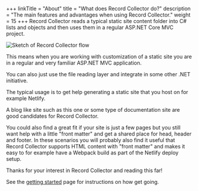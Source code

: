 +++
linkTitle = "About"
title = "What does Record Collector do?"
description = "The main features and advantages when using Record Collector."
weight = 15
+++
Record Collector reads a typical static site content folder into C# lists and objects and then uses them in a regular ASP.NET Core MVC project.

![Sketch of Record Collector flow](/files/flow.png)

This means when you are working with customization of a static site you are in a regular and very familiar ASP.NET MVC application.

You can also just use the file reading layer and integrate in some other .NET initiative.

The typical usage is to get help generating a static site that you host on for example Netlify.

A blog like site such as this one or some type of documentation site are good candidates for Record Collector.

You could also find a great fit if your site is just a few pages but you still want help with a little "front matter" and get a shared place for head, header and footer. In these scenarios you will probably also find it useful that Record Collector supports HTML content with "front matter" and makes it easy to for example have a Webpack build as part of the Netlify deploy setup.

Thanks for your interest in Record Collector and reading this far!

See the [getting started](/en/pages/getting-started/) page for instructions on how get going.